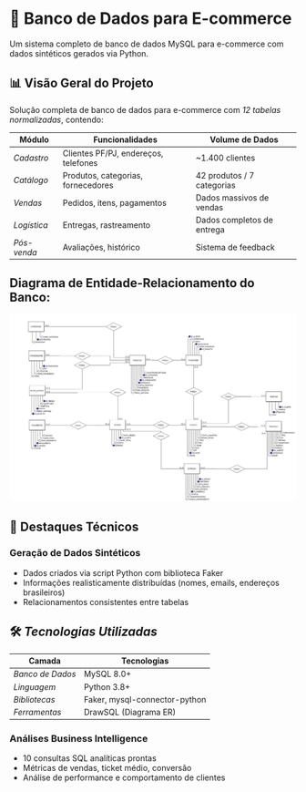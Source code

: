 # 🏪 Banco de Dados para E-commerce

Um sistema completo de banco de dados MySQL para e-commerce com dados sintéticos gerados via Python.

## 📊 Visão Geral do Projeto

Solução completa de banco de dados para e-commerce com *12 tabelas normalizadas*, contendo:

|    Módulo   |           Funcionalidades            |      Volume de Dados       |
|-------------|--------------------------------------|----------------------------|
| *Cadastro*  | Clientes PF/PJ, endereços, telefones | ~1.400 clientes            |
| *Catálogo*  | Produtos, categorias, fornecedores   | 42 produtos / 7 categorias |
| *Vendas*    | Pedidos, itens, pagamentos           | Dados massivos de vendas   |
| *Logística* | Entregas, rastreamento               | Dados completos de entrega |
| *Pós-venda* | Avaliações, histórico                | Sistema de feedback        |

## Diagrama de Entidade-Relacionamento do Banco:
![<img src="caminho/para/imagem.png" width="400" alt="Diagrama do Banco de Dados">](diagrama.jpg) 

## 🎯 Destaques Técnicos

### Geração de Dados Sintéticos
- Dados criados via script Python com biblioteca Faker
- Informações realisticamente distribuídas (nomes, emails, endereços brasileiros)
- Relacionamentos consistentes entre tabelas

## 🛠 *Tecnologias Utilizadas*

|      Camada      |          Tecnologias          |
|------------------|-------------------------------|
| *Banco de Dados* | MySQL 8.0+                    |
| *Linguagem*      | Python 3.8+                   |
| *Bibliotecas*    | Faker, mysql-connector-python |
| *Ferramentas*    | DrawSQL (Diagrama ER)         |


### Análises Business Intelligence
- 10 consultas SQL analíticas prontas
- Métricas de vendas, ticket médio, conversão
- Análise de performance e comportamento de clientes
